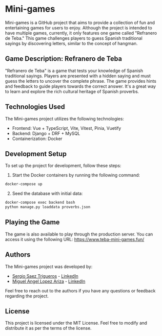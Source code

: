 # Mini-games

Mini-games is a GitHub project that aims to provide a collection of fun and entertaining games for users to enjoy. Although the project is intended to have multiple games, currently, it only features one game called "Refranero de Teba." This game challenges players to guess Spanish traditional sayings by discovering letters, similar to the concept of hangman.

## Game Description: Refranero de Teba

"Refranero de Teba" is a game that tests your knowledge of Spanish traditional sayings. Players are presented with a hidden saying and must guess the letters to uncover the complete phrase. The game provides hints and feedback to guide players towards the correct answer. It's a great way to learn and explore the rich cultural heritage of Spanish proverbs.

## Technologies Used

The Mini-games project utilizes the following technologies:

- Frontend: Vue + TypeScript, Vite, Vitest, Pinia, Vuetify
- Backend: Django + DRF + MySQL
- Containerization: Docker

## Development Setup

To set up the project for development, follow these steps:

1. Start the Docker containers by running the following command:

```bash
docker-compose up
```

2. Seed the database with initial data:

```bash
docker-compose exec backend bash
python manage.py loaddata proverbs.json
```

## Playing the Game

The game is also available to play through the production server. You can access it using the following URL: https://www.teba-mini-games.fun/

## Authors

The Mini-games project was developed by:

- [Sergio Saez Trigueros](https://github.com/Sergiosaezz) - [LinkedIn](https://www.linkedin.com/in/sergio-sáez-trigueros-59bb77230)
- [Miguel Angel Lopez Ariza](https://github.com/migueLopez13) - [LinkedIn](https://www.linkedin.com/in/miguel-ángel-lópez-ariza)

Feel free to reach out to the authors if you have any questions or feedback regarding the project.

## License

This project is licensed under the MIT License. Feel free to modify and distribute it as per the terms of the license.

